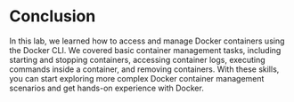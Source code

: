 # Conclusion

In this lab, we learned how to access and manage Docker containers using the Docker CLI. We covered basic container management tasks, including starting and stopping containers, accessing container logs, executing commands inside a container, and removing containers. With these skills, you can start exploring more complex Docker container management scenarios and get hands-on experience with Docker.
